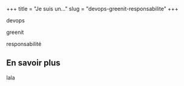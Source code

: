 +++
title = "Je suis un..."
slug = "devops-greenit-responsabilite"
+++


devops

greenit

responsabilité

## En savoir plus

lala
